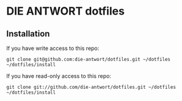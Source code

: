 # DIE ANTWORT dotfiles

## Installation

If you have write access to this repo:

    git clone git@github.com:die-antwort/dotfiles.git ~/dotfiles
    ~/dotfiles/install

If you have read-only access to this repo:

    git clone git://github.com/die-antwort/dotfiles.git ~/dotfiles
    ~/dotfiles/install
